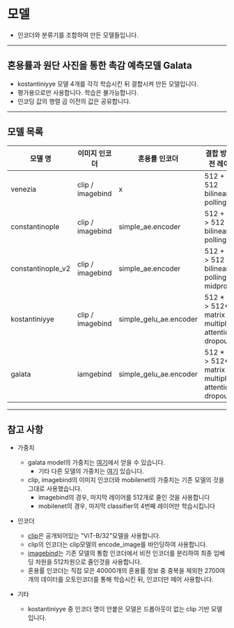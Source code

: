 # 모델
+ 인코더와 분류기를 조합하여 만든 모델들입니다.
----
## 혼용률과 원단 사진을 통한 촉감 예측모델 Galata 
+ kostantiniyye 모델 4개를 각각 학습시킨 뒤 결합시켜 만든 모델입니다.
+ 평가용으로만 사용합니다. 학습은 불가능합니다.
+ 인코딩 값의 행렬 곱 이전의 값은 공유합니다.  

---
## 모델 목록
| 모델 명           | 이미지 인코더    | 혼용률 인코더          | 결합 방법(퓨전 레이어)                                     | classifier         | 
| ----------------- | ---------------- | ---------------------- | --------------------------------------------------------- | -------------------|
| venezia           | clip / imagebind |      x                 | 512 + 12  > 512 bilinear polling                          | movilenet_v3_small | 
| constantinople    | clip / imagebind | simple_ae.encoder      | 512 + 512 > 512 bilinear polling                          | simple_ae.decoder  |
| constantinople_v2 | clip / imagebind | simple_ae.encoder      | 512 + 512 > 512 bilinear polling + midprocess             | simple_ae.decoder  |
| kostantiniyye     | clip / imagebind | simple_gelu_ae.encoder | 512 * 512 > 512*512 matrix multiply + attention + dropout | mobilenet_v3_small |
| galata            | iamgebind        | simple_gelu_ae.encoder | 512 * 512 > 512*512 matrix multiply + attention + dropout | mobilenet          |
---
## 참고 사항
+ 가중치
  + galata model의 가중치는 [여기](https://drive.google.com/file/d/1hT9mEhn-OK1lPgtlu3R8clwsCvC-zgav/view?usp=sharing)에서 얻을 수 있습니다.
    + 기타 다른 모델의 가중치는 [여기](https://drive.google.com/drive/folders/1CWV27MCpXmerGAHXKg9EHfnTT3vVz1O5?usp=sharing) 있습니다.  
  + clip, imagebind의 이미지 인코더와 mobilenet의 가중치는 기존 모델의 것을 그대로 사용했습니다.
    + imagebind의 경우, 마지막 레이어를 512개로 줄인 것을 사용합니다
    + mobilenet의 경우, 마지막 classifier의 4번째 레이어만 학습시킵니다
   
+ 인코더
  + [clip](https://github.com/openai/CLIP)은 공개되어있는 "ViT-B/32"모델을 사용합니다. 
  + clip의 인코더는 clip모델의 encode_image를 바인딩하여 사용합니다. 
  + [imagebind](https://github.com/facebookresearch/ImageBind?tab=readme-ov-file)는 기존 모델의 통합 인코더에서 비전 인코더를 분리하여 최종 임베딩 차원을 512차원으로 줄인것을 사용합니다.
  + 혼용률 인코더는 직접 모은 40000개의 혼용률 정보 중 중복을 제외한 2700여개의 데이터를 오토인코더를 통해 학습시킨 뒤, 인코더만 떼어 사용합니다.
 
 + 기타
   + kostantiniyye 중 인코더 명이 안붙은 모델은 드롭아웃이 없는 clip 기반 모델입니다.  

